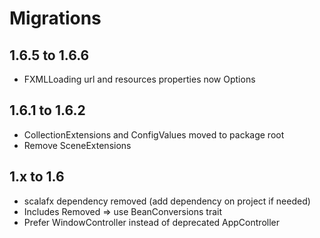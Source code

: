 # Migrations

## 1.6.5 to 1.6.6
* FXMLLoading url and resources properties now Options

## 1.6.1 to 1.6.2
* CollectionExtensions and ConfigValues moved to package root
* Remove SceneExtensions

## 1.x to 1.6
* scalafx dependency removed (add dependency on project if needed)
* Includes Removed => use BeanConversions trait
* Prefer WindowController instead of deprecated AppController
